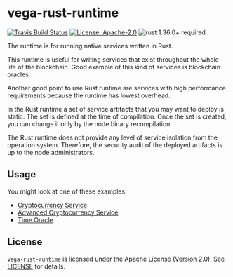 # vega-rust-runtime

[![Travis Build Status](https://img.shields.io/travis/vega/vega/master.svg?label=Linux%20Build)](https://travis-ci.com/vega/vega)
[![License: Apache-2.0](https://img.shields.io/github/license/vega/vega.svg)](https://github.com/vega/vega/blob/master/LICENSE)
![rust 1.36.0+ required](https://img.shields.io/badge/rust-1.36.0+-blue.svg?label=Required%20Rust)

The runtime is for running native services written in Rust.

This runtime is useful for writing services that exist throughout the whole life
of the blockchain. Good example of this kind of services is blockchain oracles.

Another good point to use Rust runtime are services with high performance
requirements because the runtime has lowest overhead.

In the Rust runtime a set of service artifacts that you may want to deploy is
static. The set is defined at the time of compilation. Once the set is created,
you can change it only by the node binary recompilation.

The Rust runtime does not provide any level of service isolation from the
operation system. Therefore, the security audit of the deployed artifacts
is up to the node administrators.

## Usage

You might look at one of these examples:

* [Cryptocurrency Service](../../examples/cryptocurrency/README.md)
* [Advanced Cryptocurrency Service](../../examples/cryptocurrency-advanced/backend/README.md)
* [Time Oracle](../../services/time/README.md)

## License

`vega-rust-runtime` is licensed under the Apache License (Version 2.0).
See [LICENSE](LICENSE) for details.
